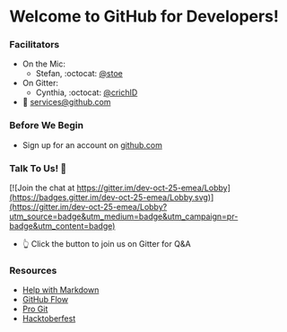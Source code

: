 # Welcome to GitHub for Developers!

### Facilitators
- On the Mic:
  - Stefan, :octocat: [@stoe](http://github.com/stoe)
- On Gitter:
  - Cynthia, :octocat: [@crichID](http://github.com/crichID)
- :email: [services@github.com](mailto:services@github.com)


### Before We Begin
- Sign up for an account on [github.com](http://github.com)


### Talk To Us! :speech_balloon:
[![Join the chat at https://gitter.im/dev-oct-25-emea/Lobby](https://badges.gitter.im/dev-oct-25-emea/Lobby.svg)](https://gitter.im/dev-oct-25-emea/Lobby?utm_source=badge&utm_medium=badge&utm_campaign=pr-badge&utm_content=badge)
- :point_up_2: Click the button to join us on Gitter for Q&A


### Resources
- [Help with Markdown](https://guides.github.com/features/mastering-markdown/)
- [GitHub Flow](https://guides.github.com/introduction/flow/)
- [Pro Git](https://git-scm.com/book/en/v2)
- [Hacktoberfest](https://hacktoberfest.digitalocean.com)
